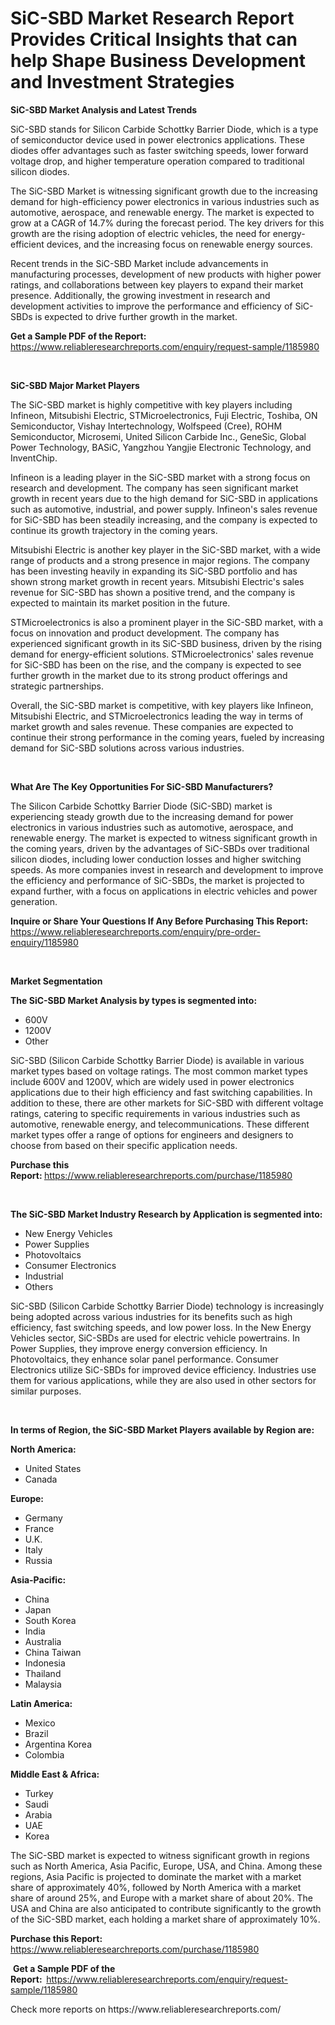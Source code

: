 <p><h1>SiC-SBD Market Research Report Provides Critical Insights that can help Shape Business Development and Investment Strategies</h1></p><p><strong>SiC-SBD Market Analysis and Latest Trends</strong></p>
<p><p>SiC-SBD stands for Silicon Carbide Schottky Barrier Diode, which is a type of semiconductor device used in power electronics applications. These diodes offer advantages such as faster switching speeds, lower forward voltage drop, and higher temperature operation compared to traditional silicon diodes.</p><p>The SiC-SBD Market is witnessing significant growth due to the increasing demand for high-efficiency power electronics in various industries such as automotive, aerospace, and renewable energy. The market is expected to grow at a CAGR of 14.7% during the forecast period. The key drivers for this growth are the rising adoption of electric vehicles, the need for energy-efficient devices, and the increasing focus on renewable energy sources.</p><p>Recent trends in the SiC-SBD Market include advancements in manufacturing processes, development of new products with higher power ratings, and collaborations between key players to expand their market presence. Additionally, the growing investment in research and development activities to improve the performance and efficiency of SiC-SBDs is expected to drive further growth in the market.</p></p>
<p><strong>Get a Sample PDF of the Report:&nbsp;</strong> <a href="https://www.reliableresearchreports.com/enquiry/request-sample/1185980">https://www.reliableresearchreports.com/enquiry/request-sample/1185980</a></p>
<p>&nbsp;</p>
<p><strong>SiC-SBD Major Market Players</strong></p>
<p><p>The SiC-SBD market is highly competitive with key players including Infineon, Mitsubishi Electric, STMicroelectronics, Fuji Electric, Toshiba, ON Semiconductor, Vishay Intertechnology, Wolfspeed (Cree), ROHM Semiconductor, Microsemi, United Silicon Carbide Inc., GeneSic, Global Power Technology, BASiC, Yangzhou Yangjie Electronic Technology, and InventChip. </p><p>Infineon is a leading player in the SiC-SBD market with a strong focus on research and development. The company has seen significant market growth in recent years due to the high demand for SiC-SBD in applications such as automotive, industrial, and power supply. Infineon's sales revenue for SiC-SBD has been steadily increasing, and the company is expected to continue its growth trajectory in the coming years.</p><p>Mitsubishi Electric is another key player in the SiC-SBD market, with a wide range of products and a strong presence in major regions. The company has been investing heavily in expanding its SiC-SBD portfolio and has shown strong market growth in recent years. Mitsubishi Electric's sales revenue for SiC-SBD has shown a positive trend, and the company is expected to maintain its market position in the future.</p><p>STMicroelectronics is also a prominent player in the SiC-SBD market, with a focus on innovation and product development. The company has experienced significant growth in its SiC-SBD business, driven by the rising demand for energy-efficient solutions. STMicroelectronics' sales revenue for SiC-SBD has been on the rise, and the company is expected to see further growth in the market due to its strong product offerings and strategic partnerships.</p><p>Overall, the SiC-SBD market is competitive, with key players like Infineon, Mitsubishi Electric, and STMicroelectronics leading the way in terms of market growth and sales revenue. These companies are expected to continue their strong performance in the coming years, fueled by increasing demand for SiC-SBD solutions across various industries.</p></p>
<p>&nbsp;</p>
<p><strong>What Are The Key Opportunities For SiC-SBD Manufacturers?</strong></p>
<p><p>The Silicon Carbide Schottky Barrier Diode (SiC-SBD) market is experiencing steady growth due to the increasing demand for power electronics in various industries such as automotive, aerospace, and renewable energy. The market is expected to witness significant growth in the coming years, driven by the advantages of SiC-SBDs over traditional silicon diodes, including lower conduction losses and higher switching speeds. As more companies invest in research and development to improve the efficiency and performance of SiC-SBDs, the market is projected to expand further, with a focus on applications in electric vehicles and power generation.</p></p>
<p><strong>Inquire or Share Your Questions If Any Before Purchasing This Report:</strong> <a href="https://www.reliableresearchreports.com/enquiry/pre-order-enquiry/1185980">https://www.reliableresearchreports.com/enquiry/pre-order-enquiry/1185980</a></p>
<p>&nbsp;</p>
<p><strong>Market Segmentation</strong></p>
<p><strong>The SiC-SBD Market Analysis by types is segmented into:</strong></p>
<p><ul><li>600V</li><li>1200V</li><li>Other</li></ul></p>
<p><p>SiC-SBD (Silicon Carbide Schottky Barrier Diode) is available in various market types based on voltage ratings. The most common market types include 600V and 1200V, which are widely used in power electronics applications due to their high efficiency and fast switching capabilities. In addition to these, there are other markets for SiC-SBD with different voltage ratings, catering to specific requirements in various industries such as automotive, renewable energy, and telecommunications. These different market types offer a range of options for engineers and designers to choose from based on their specific application needs.</p></p>
<p><strong>Purchase this Report:&nbsp;</strong><a href="https://www.reliableresearchreports.com/purchase/1185980">https://www.reliableresearchreports.com/purchase/1185980</a></p>
<p>&nbsp;</p>
<p><strong>The SiC-SBD Market Industry Research by Application is segmented into:</strong></p>
<p><ul><li>New Energy Vehicles</li><li>Power Supplies</li><li>Photovoltaics</li><li>Consumer Electronics</li><li>Industrial</li><li>Others</li></ul></p>
<p><p>SiC-SBD (Silicon Carbide Schottky Barrier Diode) technology is increasingly being adopted across various industries for its benefits such as high efficiency, fast switching speeds, and low power loss. In the New Energy Vehicles sector, SiC-SBDs are used for electric vehicle powertrains. In Power Supplies, they improve energy conversion efficiency. In Photovoltaics, they enhance solar panel performance. Consumer Electronics utilize SiC-SBDs for improved device efficiency. Industries use them for various applications, while they are also used in other sectors for similar purposes.</p></p>
<p>&nbsp;</p>
<p><strong>In terms of Region, the SiC-SBD Market Players available by Region are:</strong></p>
<p>
    <p> <strong> North America: </strong>
        <ul>
            <li>United States</li>
            <li>Canada</li>
        </ul>
        </p> 
    <p> <strong> Europe: </strong>
        <ul>
            <li>Germany</li>
            <li>France</li>
            <li>U.K.</li>
            <li>Italy</li>
            <li>Russia</li>
        </ul>
        </p> 
    <p> <strong> Asia-Pacific: </strong>
        <ul>
            <li>China</li>
            <li>Japan</li>
            <li>South Korea</li>
            <li>India</li>
            <li>Australia</li>
            <li>China Taiwan</li>
            <li>Indonesia</li>
            <li>Thailand</li>
            <li>Malaysia</li>
        </ul>
        </p> 
    <p> <strong> Latin America: </strong>
        <ul>
            <li>Mexico</li>
            <li>Brazil</li>
            <li>Argentina Korea</li>
            <li>Colombia</li>
        </ul>
        </p> 
    <p> <strong> Middle East & Africa: </strong>
        <ul>
            <li>Turkey</li>
            <li>Saudi</li>
            <li>Arabia</li>
            <li>UAE</li>
            <li>Korea</li>
        </ul>
    </p>
    </p>
<p><p>The SiC-SBD market is expected to witness significant growth in regions such as North America, Asia Pacific, Europe, USA, and China. Among these regions, Asia Pacific is projected to dominate the market with a market share of approximately 40%, followed by North America with a market share of around 25%, and Europe with a market share of about 20%. The USA and China are also anticipated to contribute significantly to the growth of the SiC-SBD market, each holding a market share of approximately 10%.</p></p>
<p><strong>Purchase this Report: </strong><a href="https://www.reliableresearchreports.com/purchase/1185980">https://www.reliableresearchreports.com/purchase/1185980</a></p>
<p>&nbsp;<strong>Get a Sample PDF of the Report:&nbsp;&nbsp;</strong><a href="https://www.reliableresearchreports.com/enquiry/request-sample/1185980">https://www.reliableresearchreports.com/enquiry/request-sample/1185980</a></p>
<p><strong></strong></p>
<p>Check more reports on https://www.reliableresearchreports.com/</p>